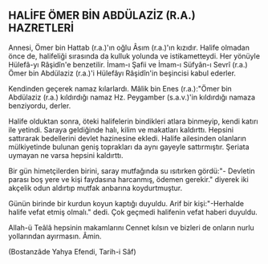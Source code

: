 ## HALİFE ÖMER BİN ABDÜLAZİZ (R.A.) HAZRETLERİ

Annesi, Ömer bin Hattab (r.a.)'ın oğlu Âsım (r.a.)'ın kızıdır. Halife olmadan önce de, halifeliği sırasında da kulluk yolunda ve istikametteydi. Her yönüyle Hülefâ-yı Râşidîn'e benzetilir. İmam-ı Şafii ve İmam-ı Süfyân-ı Sevrî (r.a.) Ömer bin Abdülaziz (r.a.)'i Hülefâyı Râşidîn'in beşincisi kabul ederler.

Kendinden geçerek namaz kılarlardı. Mâlik bin Enes (r.a.):"Ömer bin Abdülaziz (r.a.) kıldırdığı namaz Hz. Peygamber (s.a.v.)'in kıldırdığı nama­za benziyordu, derler.

Halife olduktan sonra, öteki halifelerin bindikle­ri atlara binmeyip, kendi katırı ile yetindi. Saraya geldiğinde halı, kilim ve makatları kaldırttı. Hep­sini sattırarak bedellerini devlet hazinesine ekledi. Halife ailesinden olanların mülkiyetinde bulunan geniş toprakları da aynı gayeyle sattırmıştır. Şeria­ta uymayan ne varsa hepsini kaldırttı.

Bir gün himetçilerden birini, saray mutfağında su ısıtırken gördü:"- Devletin parası boş yere ve kişi faydasına harcanmış, ödemen gerekir." diye­rek iki akçelik odun aldırtıp mutfak anbarına koy­durtmuştur.

Günün birinde bir kurdun koyun kaptığı duyul­du. Arif bir kişi:"-Herhalde halife vefat etmiş ol­malı." dedi. Çok geçmedi halifenin vefat haberi duyuldu.

Allah-ü Teâlâ hepsinin makamlarını Cennet kıl­sın ve bizleri de onların nurlu yollarından ayırma­sın. Âmin.

(Bostanzâde Yahya Efendi, Tarih-i Sâf)
